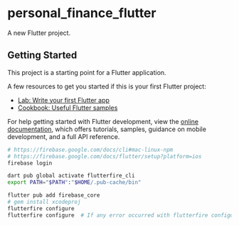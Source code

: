 # personal_finance_flutter

A new Flutter project.

## Getting Started

This project is a starting point for a Flutter application.

A few resources to get you started if this is your first Flutter project:

- [Lab: Write your first Flutter app](https://docs.flutter.dev/get-started/codelab)
- [Cookbook: Useful Flutter samples](https://docs.flutter.dev/cookbook)

For help getting started with Flutter development, view the
[online documentation](https://docs.flutter.dev/), which offers tutorials,
samples, guidance on mobile development, and a full API reference.




```bash
# https://firebase.google.com/docs/cli#mac-linux-npm
# https://firebase.google.com/docs/flutter/setup?platform=ios
firebase login

dart pub global activate flutterfire_cli
export PATH="$PATH":"$HOME/.pub-cache/bin"

flutter pub add firebase_core
# gem install xcodeproj
flutterfire configure
flutterfire configure  # If any error occurred with flutterfire configure
```